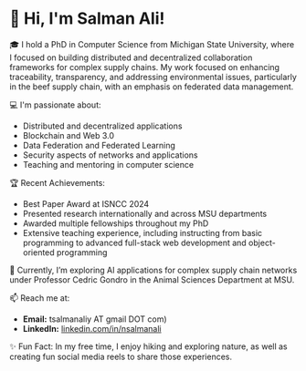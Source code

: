 # 👋 Hi, I'm Salman Ali!

🎓 I hold a PhD in Computer Science from Michigan State University, where I focused on building distributed and decentralized collaboration frameworks for complex supply chains. My work focused on enhancing traceability, transparency, and addressing environmental issues, particularly in the beef supply chain, with an emphasis on federated data management.

💻 I'm passionate about:
- Distributed and decentralized applications
- Blockchain and Web 3.0
- Data Federation and Federated Learning 
- Security aspects of networks and applications
- Teaching and mentoring in computer science

🏆 Recent Achievements:
- Best Paper Award at ISNCC 2024
- Presented research internationally and across MSU departments
- Awarded multiple fellowships throughout my PhD
- Extensive teaching experience, including instructing from basic programming to advanced full-stack web development and object-oriented programming

🌱 Currently, I’m exploring AI applications for complex supply chain networks under Professor Cedric Gondro in the Animal Sciences Department at MSU. 

📫 Reach me at:
- **Email:** tsalmanaliy AT gmail DOT com)
- **LinkedIn:** [linkedin.com/in/nsalmanali](https://linkedin.com/in/nsalmanali)

✨ Fun Fact: In my free time, I enjoy hiking and exploring nature, as well as creating fun social media reels to share those experiences. 
